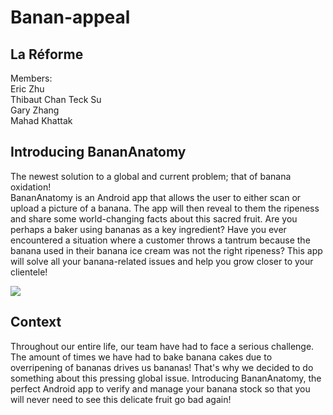 # Banan-appeal

## La Réforme
Members:  
Eric Zhu  
Thibaut Chan Teck Su  
Gary Zhang  
Mahad Khattak  

## Introducing **BananAnatomy**
The newest solution to a global and current problem; that of banana oxidation!  
BananAnatomy is an Android app that allows the user to either scan or upload a picture of a banana. The app will then reveal to them the ripeness and share some world-changing facts about this sacred fruit. Are you perhaps a baker using bananas as a key ingredient? Have you ever encountered a situation where a customer throws a tantrum because the banana used in their banana ice cream was not the right ripeness? This app will solve all your banana-related issues and help you grow closer to your clientele!

![]([https://d112y698adiu2z.cloudfront.net/photos/production/software_thumbnail_photos/002/360/059/datas/medium.png](https://github.com/ZEric2407/Banan-appeal/blob/main/Assets/DevpostPage.png))

## Context
Throughout our entire life, our team have had to face a serious challenge. The amount of times we have had to bake banana cakes due to overripening of bananas drives us bananas! That's why we decided to do something about this pressing global issue. Introducing BananAnatomy, the perfect Android app to verify and manage your banana stock so that you will never need to see this delicate fruit go bad again!

